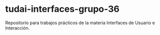 # tudai-interfaces-grupo-36
Repositorio para trabajos prácticos de la materia Interfaces de Usuario e Interacción.
